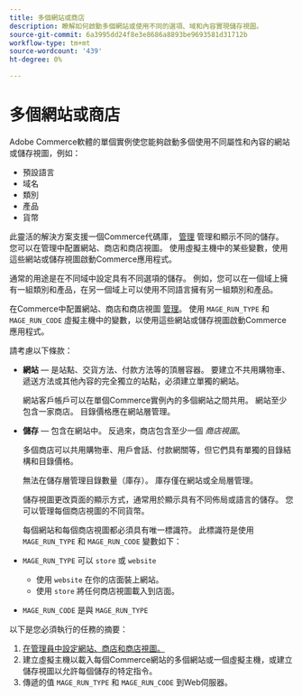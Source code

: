 ```yaml
---
title: 多個網站或商店
description: 瞭解如何啟動多個網站或使用不同的選項、域和內容實現儲存視圖。
source-git-commit: 6a3995dd24f8e3e8686a8893be9693581d31712b
workflow-type: tm+mt
source-wordcount: '439'
ht-degree: 0%

---
```



# 多個網站或商店

Adobe Commerce軟體的單個實例使您能夠啟動多個使用不同屬性和內容的網站或儲存視圖，例如：

- 預設語言
- 域名
- 類別
- 產品
- 貨幣

此靈活的解決方案支援一個Commerce代碼庫， [管理](https://glossary.magento.com/magento-admin) 管理和顯示不同的儲存。 您可以在管理中配置網站、商店和商店視圖。 使用虛擬主機中的某些變數，使用這些網站或儲存視圖啟動Commerce應用程式。

通常的用途是在不同域中設定具有不同選項的儲存。 例如，您可以在一個域上擁有一組類別和產品，在另一個域上可以使用不同語言擁有另一組類別和產品。

在Commerce中配置網站、商店和商店視圖 [管理](https://glossary.magento.com/admin)。 使用 `MAGE_RUN_TYPE` 和 `MAGE_RUN_CODE` 虛擬主機中的變數，以使用這些網站或儲存視圖啟動Commerce應用程式。

請考慮以下條款：

- **網站** — 是站點、交貨方法、付款方法等的頂層容器。 要建立不共用購物車、遞送方法或其他內容的完全獨立的站點，必須建立單獨的網站。

   網站客戶帳戶可以在單個Commerce實例內的多個網站之間共用。 網站至少包含一家商店。 目錄價格應在網站層管理。

- **儲存** — 包含在網站中。 反過來，商店包含至少一個 *商店視圖*。

   多個商店可以共用購物車、用戶會話、付款網關等，但它們具有單獨的目錄結構和目錄價格。

   無法在儲存層管理目錄數量（庫存）。 庫存僅在網站或全局層管理。

   儲存視圖更改頁面的顯示方式，通常用於顯示具有不同佈局或語言的儲存。 您可以管理每個商店視圖的不同貨幣。

   每個網站和每個商店視圖都必須具有唯一標識符。 此標識符是使用 `MAGE_RUN_TYPE` 和 `MAGE_RUN_CODE` 變數如下：

- `MAGE_RUN_TYPE` 可以 `store` 或 `website`

   - 使用 `website` 在你的店面裝上網站。
   - 使用 `store` 將任何商店視圖載入到店面。

- `MAGE_RUN_CODE` 是與 `MAGE_RUN_TYPE`

以下是您必須執行的任務的摘要：

1. [在管理員中設定網站、商店和商店視圖。](ms-admin.md)
1. 建立虛擬主機以載入每個Commerce網站的多個網站或一個虛擬主機，或建立儲存視圖以允許每個儲存的特定指令。
1. 傳遞的值 `MAGE_RUN_TYPE` 和 `MAGE_RUN_CODE` 到Web伺服器。
